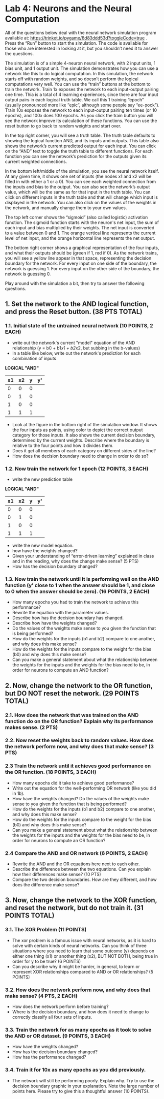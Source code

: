 # Lab 4: Neurons and the Neural Computation

All of the questions below deal with the neural network simulation program available at:
https://trinket.io/pygame/8d83ddd53d?toggleCode=true . Press the “Run” button to start the simulation. 
The code is available for those who are interested in looking at it, but you shouldn’t need it to answer the questions.

The simulation is of a simple 4-neuron neural network, with 2 input units, 1 bias unit, and 1 output unit. 
The simulation demonstrates how you can use a network like this to do logical computation. 
In this simulation, the network starts off with random weights, and so doesn’t perform the logical computations very well. 
You can use the “train” buttons at the bottom to train the network. 
Train 1x exposes the network to each input-output pairing one time.
Thia is a total of 4 learning experiences, since there are four input output pairs in each logical truth table. 
We call this 1 training “epoch” (usually pronounced more like “epic”, although some people say “ee-pock”). 
Train 10x exposes the network to each input-output pairing ten times (or 10 epochs), and 100x does 100 epochs. 
As you click the train button you will see the network improve its calculation of these functions. 
You can use the reset button to go back to random weights and start over.
 
In the top right corner, you will see a truth table. 
The truth table defaults to showing the logical function AND, and its inputs and outputs. 
This table also shows the network’s current predicted output for each input. 
You can click on the “AND” text to toggle the truth table to different functions.
For each function you can see the network’s prediction for the outputs given its current weighted connections.
 
In the bottom left/middle of the simulation, you see the neural network itself. 
At any given time, it shows one set of inputs (the nodes x1 and x2 will be filled in with either a 1 or a 0). 
You can see each weighted connection from the inputs and bias to the output.
You can also see the network’s output value, which will be the same as for that input in the truth table. 
You can click on different inputs in the truth table and that will change which input is displayed in the network. 
You can also click on the values of the weights in the network, and manually change them to your own values.
 
The top left corner shows the “sigmoid” (also called logistic) activation function.
The sigmoid function starts with the neuron's net input, the sum of each input and bias multiplied by their weights.
The net input is converted to a value between 0 and 1. 
The orange vertical line represents the current level of net input, and the orange horizontal line represents the net output.
 
The bottom right corner shows a graphical representation of the four inputs, and what their outputs should be (green if 1, red if 0). 
As the network trains, you will see a yellow line appear in that space, representing the decision boundary for the network. 
For every input on one side of the boundary, the network is guessing 1.
For every input on the other side of the boundary, the network is guessing 0.
 
Play around with the simulation a bit, then try to answer the following questions.

## 1. Set the network to the AND logical function, and press the Reset button. (38 PTS TOTAL)

### 1.1. Initial state of the untrained neural network (10 POINTS, 2 EACH)
- write out the network's current "model" equation of the AND relationship (y = b0 + b1*x1 + b2*x2, but subbing in the b-values) 
- In a table like below, write out the network's prediction for each combination of inputs

**LOGICAL "AND"**

| x1 | x2 | y | y' |
|----|----|---|---|
| 0  | 0  | 0 |   |
| 0  | 1  | 0 |   |
| 1  | 0  | 0 |   |
| 1  | 1  | 1 |   |

- Look at the figure in the bottom right of the simulation window.
It shows the four inputs as points, using color to depict the correct output category for those inputs.
It also shows the current decision boundary, determined by the current weights.
Describe where the boundary is relative to the four points and how it divides them.
- Does it get all members of each category on different sides of the line?
- How does the decision boundary need to change in order to do so?

### 1.2. Now train the network for 1 epoch (12 POINTS, 3 EACH)
- write the new prediction table

**LOGICAL "AND"**

| x1 | x2 | y | y' |
|----|----|---|---|
| 0  | 0  | 0 |   |
| 0  | 1  | 0 |   |
| 1  | 0  | 0 |   |
| 1  | 1  | 1 |   |

- write the new model equation.
- how have the weights changed?
- Given your understanding of “error-driven learning” explained in class and in the reading, why does the change make sense? (5 PTS)
- How has the decision boundary changed?

### 1.3. Now train the network until it is performing well on the AND function (y' close to 1 when the answer should be 1, and close to 0 when the answer should be zero). (16 POINTS, 2 EACH)
- How many epochs you had to train the network to achieve this performance?
- Rewrite the equation with the parameter values.
- Describe how has the decision boundary has changed.
- Describe how have the weights changed?
- Do the values of the weights make sense to you given the function that is being performed?
- How do the weights for the inputs (b1 and b2) compare to one another, and why does this make sense?
- How do the weights for the inputs compare to the weight for the bias (b0) and why does this make sense?
- Can you make a general statement about what the relationship between the weights for the inputs and the weights for the bias need to be, in order for neurons to compute an AND function?

## 2. Now, change the network to the OR function, but DO NOT reset the network. (29 POINTS TOTAL)

### 2.1. How does the network that was trained on the AND function do on the OR function? Explain why its performance makes sense. (2 PTS)

### 2.2. Now reset the weights back to random values. How does the network perform now, and why does that make sense? (3 PTS) 

### 2.3 Train the network until it achieves good performance on the OR function. (18 POINTS, 3 EACH)
- How many epochs did it take to achieve good performance?
- Write out the equation for the well-performing OR network (like you did in 1b).
- How have the weights changed? Do the values of the weights make sense to you given the function that is being performed?
- How do the weights for the inputs (b1 and b2) compare to one another, and why does this make sense?
- How do the weights for the inputs compare to the weight for the bias (b0) and why does this make sense?
- Can you make a general statement about what the relationship between the weights for the inputs and the weights for the bias need to be, in order for neurons to compute an OR function?

### 2.4 Compare the AND and OR network (6 POINTS, 2 EACH)
- Rewrite the AND and the OR equations here next to each other.
- Describe the difference between the two equations. Can you explain how their differences make sense? (10 PTS)
- Compare the two decision boundaries. How are they different, and how does the difference make sense?

## 3. Now, change the network to the XOR function, and reset the network, but do not train it. (31 POINTS TOTAL)

### 3.1. The XOR Problem (11 POINTS)
- The xor problem is a famous issue with neural networks, as it is hard to solve with certain kinds of neural networks.
Can you think of three situations where you need to learn that some outcome (y) depends on either one thing (x1) or another thing (x2),
BUT NOT BOTH, being true in order for y to be true? (6 POINTS)
- Can you describe why it might be harder, in general, to learn or represent XOR relationships compared to AND or OR relationships? (5 POINTS)

### 3.2. How does the network perform now, and why does that make sense? (4 PTS, 2 EACH)
- How does the network perform before training?
- Where is the decision boundary, and how does it need to change to correctly classify all four sets of inputs. 

### 3.3. Train the network for as many epochs as it took to solve the AND or OR dataset. (9 POINTS, 3 EACH)
- How have the weights changed?
- How has the decision boundary changed?
- How has the performance changed?

### 3.4. Train it for 10x as many epochs as you did previously.
- The network will still be performing poorly. Explain why. Try to use the decision boundary graphic in your explanation. Note the large number of points here. Please try to give this a thoughtful answer (10 POINTS).
